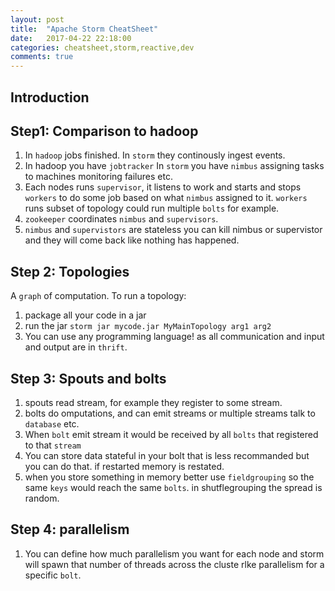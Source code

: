 ```yaml
---
layout: post
title:  "Apache Storm CheatSheet"
date:   2017-04-22 22:18:00
categories: cheatsheet,storm,reactive,dev
comments: true
---
```

## Introduction

## Step1: Comparison to hadoop

1. In `hadoop` jobs finished.  In `storm` they continously ingest events.
1. In hadoop you have `jobtracker` In `storm` you have `nimbus` assigning tasks to machines monitoring failures etc.
1. Each nodes runs `supervisor`, it listens to work and starts and stops `workers` to do some job based on what `nimbus` assigned to it.  `workers` runs subset of topology could run multiple `bolts` for example.
1. `zookeeper` coordinates `nimbus` and `supervisors`.
1. `nimbus` and `supervistors` are stateless you can kill nimbus or supervistor and they will come back like nothing has happened.

## Step 2: Topologies

A `graph` of computation.  To run a topology:

1. package all your code in a jar
1. run the jar `storm jar mycode.jar MyMainTopology arg1 arg2`
1. You can use any programming language! as all communication and input and output are in `thrift`.

## Step 3: Spouts and bolts

1. spouts read stream, for example they register to some stream.
1. bolts do omputations, and can emit streams or multiple streams talk to `database` etc.
1. When `bolt` emit stream it would be received by all `bolts` that registered to that `stream`
1. You can store data stateful in your bolt that is less recommanded but you can do that. if restarted memory is restated.
1. when you store something in memory better use `fieldgrouping` so the same `keys` would reach the same `bolts`.  in shutflegrouping the spread is random.

## Step 4: parallelism

1. You can define how much parallelism you want for each node and storm will spawn that number of threads across the cluste rlke parallelism for a specific `bolt`.


